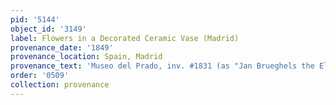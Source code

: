 ```yaml
---
pid: '5144'
object_id: '3149'
label: Flowers in a Decorated Ceramic Vase (Madrid)
provenance_date: '1849'
provenance_location: Spain, Madrid
provenance_text: 'Museo del Prado, inv. #1831 (as "Jan Brueghels the Elder")'
order: '0509'
collection: provenance
---
```

